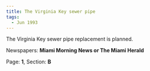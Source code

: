 ```yaml
---  
title: The Virginia Key sewer pipe  
tags:  
  - Jun 1993  
---  
```

  
The Virginia Key sewer pipe replacement is planned.  
  
Newspapers: **Miami Morning News or The Miami Herald**  
  
Page: **1**, Section: **B** 
